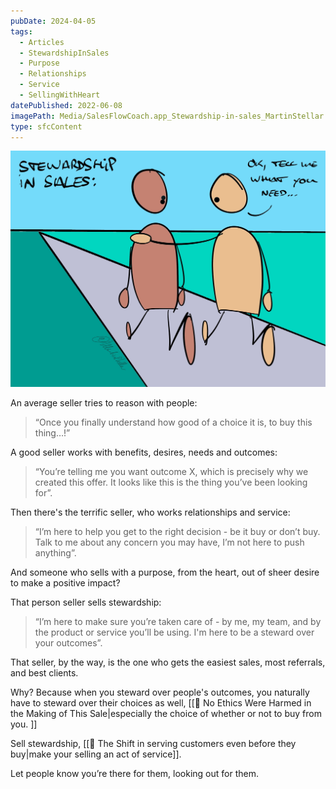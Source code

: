 ```yaml
---
pubDate: 2024-04-05
tags:
  - Articles
  - StewardshipInSales
  - Purpose
  - Relationships
  - Service
  - SellingWithHeart
datePublished: 2022-06-08
imagePath: Media/SalesFlowCoach.app_Stewardship-in-sales_MartinStellar.jpg
type: sfcContent
---
```


![](Media/SalesFlowCoach.app_Stewardship-in-sales_MartinStellar.jpg)

An average seller tries to reason with people:

> “Once you finally understand how good of a choice it is, to buy this thing…!”

A good seller works with benefits, desires, needs and outcomes:

> “You’re telling me you want outcome X, which is precisely why we created this offer. It looks like this is the thing you’ve been looking for”.

Then there's the terrific seller, who works relationships and service:

> “I’m here to help you get to the right decision - be it buy or don’t buy. Talk to me about any concern you may have, I’m not here to push anything”.

And someone who sells with a purpose, from the heart, out of sheer desire to make a positive impact?

That person seller sells stewardship:

> “I’m here to make sure you’re taken care of - by me, my team, and by the product or service you’ll be using. I'm here to be a steward over your outcomes”.

That seller, by the way, is the one who gets the easiest sales, most referrals, and best clients.

Why? Because when you steward over people's outcomes, you naturally have to steward over their choices as well, [[📄 No Ethics Were Harmed in the Making of This Sale|especially the choice of whether or not to buy from you. ]]

Sell stewardship, [[📄 The Shift in serving customers even before they buy|make your selling an act of service]].

Let people know you’re there for them, looking out for them.